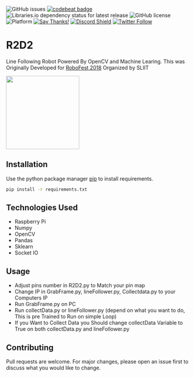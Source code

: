 ![GitHub issues](https://img.shields.io/github/issues/mrsupiri/r2d2)
[![codebeat badge](https://codebeat.co/badges/678e76b0-303f-4f75-ab50-31759da05ed8)](https://codebeat.co/projects/github-com-mrsupiri-r2d2-master)
![Libraries.io dependency status for latest release](https://img.shields.io/librariesio/release/github/R2D2)
![GitHub license](https://img.shields.io/github/license/mrsupiri/R2D2)
![Platform](https://img.shields.io/badge/platform-Raspberry%20Pi-brightgreen)
[![Say Thanks!](https://img.shields.io/badge/Say%20Thanks-!-1EAEDB.svg)](https://saythanks.io/to/mrsupiri)
[![Discord Shield](https://discordapp.com/api/guilds/589829086583455757/widget.png?style=shield)](https://discord.gg/8dQCZzk)
[![Twitter Follow](https://img.shields.io/twitter/follow/mrsupiri?style=social)](https://twitter.com/mrsupiri)


# R2D2
Line Following Robot Powered By OpenCV and Machine Learing. This was Originally Developed for [RoboFest 2018](http://www.robofest.lk/) Organized by SLIIT 

<img src="https://cdn.iconicto.com/GitHub/R2D2/20170831_195059.jpg" width="200">

## Installation

Use the python package manager [pip](https://pip.pypa.io/en/stable/) to install requirements.

```bash
pip install -r requirements.txt
```

## Technologies Used
- Raspberry Pi
- Numpy
- OpenCV
- Pandas
- Sklearn
- Socket IO

## Usage
- Adjust pins number in R2D2.py to Match your pin map
- Change IP in GrabFrame.py, lineFollower.py, Collectdata.py  to your Computers IP
- Run GrabFrame.py on PC
- Run collectData.py or lineFollower.py (depend on what you want to do, This is pre Trained to Run on simple Loop)
- If you Want to Collect Data you Should change collectData Variable to True on both collectData.py and lineFollower.py 

## Contributing
Pull requests are welcome. For major changes, please open an issue first to discuss what you would like to change.
